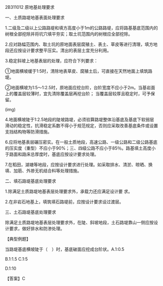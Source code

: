 2B311012	原地基处理要求

一、土质路堤地基表面处理要求

1.二级及二级以上公路路堤和填方高度小于1m的公路路堤，应将路基基底范围内的树根全部挖除并将坑穴填平夯实；取土坑范围内的树根应全部挖除。

2.应对路幅范围内、取土坑的原地面表层腐殖土、表土、草皮等进行清理，填方地段还应按设计要求整平压实。清出的表层土宜充分利用。



3.稳定斜坡上地基表层的处理，应符合下列要求：

①地面横坡缓于1:5时，清除地表草皮、腐殖土后，可直接在天然地面上填筑路堤。

②地面横坡为1:5～1:2.5时，原地面应挖台阶，台阶宽度不应小于2m。当基岩面上的覆盖层较薄时，宜先清除覆盖层再挖台阶； 当覆盖层较厚且稳定时，可予保留。

















\(img\)



4.地面横坡陡于1:2.5地段的陡坡路堤，必须验算路堤整体沿基底及基底下软弱层滑动的稳定性，抗滑稳定系数不得小于规范规定，否则应采取改善基底条件或设置支挡结构物等防滑措施。



6.应将地基表层碾压密实。在一般土质地段，高速公路、一级公路和二级公路基底的压实度（重型）不应小于90%；三、四级公路不应小于85％。路基填土高度小于路面和路床总厚度时，基底应按设计要求处理。





7.在稻田，湖塘等地段，应按设计要求进行处理。如采取排水、清淤、晾晒、换填、加筋、外掺无机结合料等处理措施。



二、填石路堤基底处理要求

1.除满足土质路堤地基表层处理要求外，承载力还应满足设计要  求。

2.在非岩石地基上，填筑填石路堤前，应按设计要求设过渡层。



三、土石路堤基底处理要求

除满足土质路堤地基表层处理要求外，在陡、斜坡地段，土石路堤靠山一侧应按设计要求，做好排水和防渗处理。



【典型例题】

当路堤基底横坡陡于（　）时，基底破面应挖成台阶状。A.1:0.5

B.1:1.5 C.1:5

D.1:10

【答案】C

